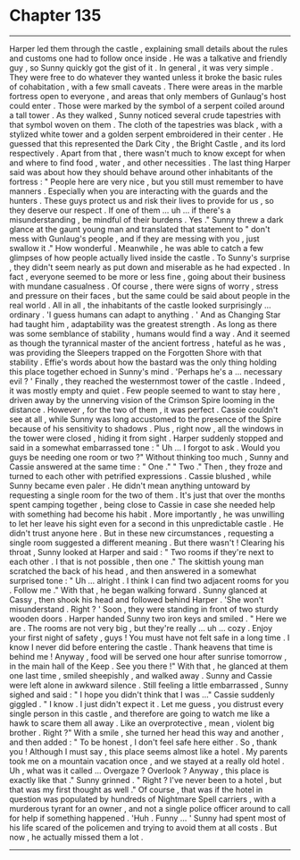 
# Chapter 135


---

Harper led them through the castle , explaining small details about the rules and customs one had to follow once inside . He was a talkative and friendly guy , so Sunny quickly got the gist of it .
In general , it was very simple . They were free to do whatever they wanted unless it broke the basic rules of cohabitation , with a few small caveats . There were areas in the marble fortress open to everyone , and areas that only members of Gunlaug's host could enter . Those were marked by the symbol of a serpent coiled around a tall tower .
As they walked , Sunny noticed several crude tapestries with that symbol woven on them . The cloth of the tapestries was black , with a stylized white tower and a golden serpent embroidered in their center . He guessed that this represented the Dark City , the Bright Castle , and its lord respectively .
Apart from that , there wasn't much to know except for when and where to find food , water , and other necessities . The last thing Harper said was about how they should behave around other inhabitants of the fortress :
" People here are very nice , but you still must remember to have manners . Especially when you are interacting with the guards and the hunters . These guys protect us and risk their lives to provide for us , so they deserve our respect . If one of them … uh … if there's a misunderstanding , be mindful of their burdens . Yes ."
Sunny threw a dark glance at the gaunt young man and translated that statement to " don't mess with Gunlaug's people , and if they are messing with you , just swallow it ."
How wonderful .
Meanwhile , he was able to catch a few glimpses of how people actually lived inside the castle . To Sunny's surprise , they didn't seem nearly as put down and miserable as he had expected . In fact , everyone seemed to be more or less fine , going about their business with mundane casualness .
Of course , there were signs of worry , stress and pressure on their faces , but the same could be said about people in the real world . All in all , the inhabitants of the castle looked surprisingly … ordinary .
'I guess humans can adapt to anything . '
And as Changing Star had taught him , adaptability was the greatest strength .
As long as there was some semblance of stability , humans would find a way . And it seemed as though the tyrannical master of the ancient fortress , hateful as he was , was providing the Sleepers trapped on the Forgotten Shore with that stability . Effie's words about how the bastard was the only thing holding this place together echoed in Sunny's mind .
'Perhaps he's a ... necessary evil ? '
Finally , they reached the westernmost tower of the castle . Indeed , it was mostly empty and quiet . Few people seemed to want to stay here , driven away by the unnerving vision of the Crimson Spire looming in the distance .
However , for the two of them , it was perfect . Cassie couldn't see at all , while Sunny was long accustomed to the presence of the Spire because of his sensitivity to shadows . Plus , right now , all the windows in the tower were closed , hiding it from sight .
Harper suddenly stopped and said in a somewhat embarrassed tone :
" Uh … I forgot to ask . Would you guys be needing one room or two ?"
Without thinking too much , Sunny and Cassie answered at the same time :
" One ."
" Two ."
Then , they froze and turned to each other with petrified expressions . Cassie blushed , while Sunny became even paler .
He didn't mean anything untoward by requesting a single room for the two of them . It's just that over the months spent camping together , being close to Cassie in case she needed help with something had become his habit . More importantly , he was unwilling to let her leave his sight even for a second in this unpredictable castle . He didn't trust anyone here .
But in these new circumstances , requesting a single room suggested a different meaning .
But there wasn't !
Clearing his throat , Sunny looked at Harper and said :
" Two rooms if they're next to each other . I that is not possible , then one ."
The skittish young man scratched the back of his head , and then answered in a somewhat surprised tone :
" Uh … alright . I think I can find two adjacent rooms for you . Follow me ."
With that , he began walking forward .
Sunny glanced at Cassy , then shook his head and followed behind Harper .
'She won't misunderstand . Right ? '
Soon , they were standing in front of two sturdy wooden doors . Harper handed Sunny two iron keys and smiled .
" Here we are . The rooms are not very big , but they're really … uh … cozy . Enjoy your first night of safety , guys ! You must have not felt safe in a long time . I know I never did before entering the castle . Thank heavens that time is behind me ! Anyway , food will be served one hour after sunrise tomorrow , in the main hall of the Keep . See you there !"
With that , he glanced at them one last time , smiled sheepishly , and walked away .
Sunny and Cassie were left alone in awkward silence .
Still feeling a little embarrassed , Sunny sighed and said :
" I hope you didn't think that I was …"
Cassie suddenly giggled .
" I know . I just didn't expect it . Let me guess , you distrust every single person in this castle , and therefore are going to watch me like a hawk to scare them all away . Like an overprotective , mean , violent big brother . Right ?"
With a smile , she turned her head this way and another , and then added :
" To be honest , I don't feel safe here either . So , thank you ! Although I must say , this place seems almost like a hotel . My parents took me on a mountain vacation once , and we stayed at a really old hotel . Uh , what was it called … Overgaze ? Overlook ? Anyway , this place is exactly like that ."
Sunny grinned .
" Right ? I've never been to a hotel , but that was my first thought as well ."
Of course , that was if the hotel in question was populated by hundreds of Nightmare Spell carriers , with a murderous tyrant for an owner , and not a single police officer around to call for help if something happened .
'Huh . Funny … '
Sunny had spent most of his life scared of the policemen and trying to avoid them at all costs .
But now , he actually missed them a lot .

---

